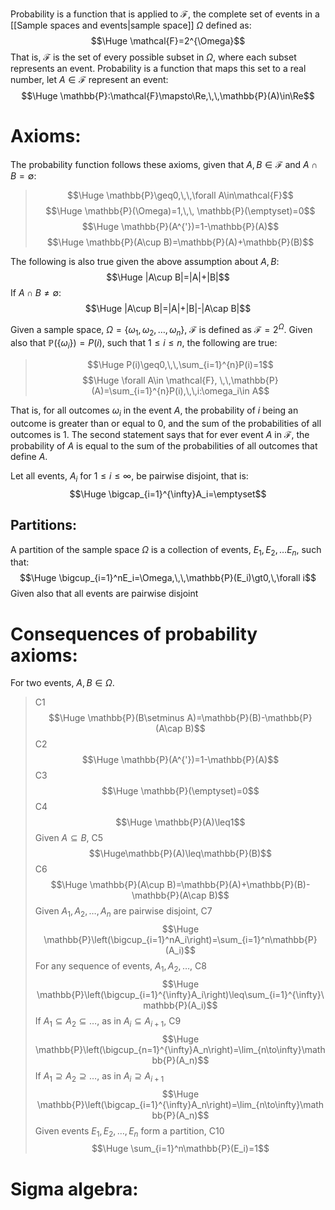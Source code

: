 
Probability is a function that is applied to $\mathcal{F}$, the complete set of events in a [[Sample spaces and events|sample space]] $\Omega$ defined as:
$$\Huge \mathcal{F}=2^{\Omega}$$
That is, $\mathcal{F}$ is the set of every possible subset in $\Omega$, where each subset represents an event. Probability is a function that maps this set to a real number, let $A\in\mathcal{F}$ represent an event:
$$\Huge \mathbb{P}:\mathcal{F}\mapsto\Re,\,\,\mathbb{P}(A)\in\Re$$


# Axioms:

The probability function follows these axioms, given that $A,B\in\mathcal{F}$ and $A\cap B=\emptyset$:
>$$\Huge \mathbb{P}\geq0,\,\,\forall A\in\mathcal{F}$$
>$$\Huge \mathbb{P}(\Omega)=1,\,\, \mathbb{P}(\emptyset)=0$$
>$$\Huge \mathbb{P}(A^{'})=1-\mathbb{P}(A)$$
>$$\Huge \mathbb{P}(A\cup B)=\mathbb{P}(A)+\mathbb{P}(B)$$

The following is also true given the above assumption about $A,B$:
$$\Huge |A\cup B|=|A|+|B|$$
If $A\cap B\neq\emptyset$:
$$\Huge |A\cup B|=|A|+|B|-|A\cap B|$$

Given a sample space, $\Omega=\{\omega _1, \omega_2,\dots,\omega_n\}$, $\mathcal{F}$ is defined as $\mathcal{F}=2^{\Omega}$. Given also that $\mathbb{P}(\{\omega _i\})=P(i)$, such that $1\leq i \leq n$, the following are true:
> $$\Huge P(i)\geq0,\,\,\sum_{i=1}^{n}P(i)=1$$
> $$\Huge \forall A\in \mathcal{F}, \,\,\mathbb{P}(A)=\sum_{i=1}^{n}P(i),\,\,i:\omega_i\in A$$

That is, for all outcomes $\omega _i$ in the event $A$, the probability of $i$ being an outcome is greater than or equal to $0$, and the sum of the probabilities of all outcomes is $1$. The second statement says that for ever event $A$ in $\mathcal{F}$, the probability of $A$ is equal to the sum of the probabilities of all outcomes that define $A$.

Let all events, $A_i$ for $1\leq i\leq\infty$, be pairwise disjoint, that is:
$$\Huge \bigcap_{i=1}^{\infty}A_i=\emptyset$$

## Partitions:

A partition of the sample space $\Omega$ is a collection of events, $E_1,E_2,\dots E_n$, such that:$$\Huge \bigcup_{i=1}^nE_i=\Omega,\,\,\mathbb{P}(E_i)\gt0,\,\forall i$$
Given also that all events are pairwise disjoint

# Consequences of probability axioms:

For two events, $A, B\in\Omega$.

>C1$$\Huge \mathbb{P}(B\setminus A)=\mathbb{P}(B)-\mathbb{P}(A\cap B)$$
>C2$$\Huge \mathbb{P}(A^{'})=1-\mathbb{P}(A)$$
>C3$$\Huge \mathbb{P}(\emptyset)=0$$
>C4$$\Huge \mathbb{P}(A)\leq1$$
>Given $A\subseteq B$, C5$$\Huge\mathbb{P}(A)\leq\mathbb{P}(B)$$
>C6$$\Huge \mathbb{P}(A\cup B)=\mathbb{P}(A)+\mathbb{P}(B)-\mathbb{P}(A\cap B)$$
>Given $A_1,A_2,\dots,A_n$ are pairwise disjoint, C7
> $$\Huge \mathbb{P}\left(\bigcup_{i=1}^nA_i\right)=\sum_{i=1}^n\mathbb{P}(A_i)$$
>For any sequence of events, $A_1,A_2,\dots$, C8$$\Huge \mathbb{P}\left(\bigcup_{i=1}^{\infty}A_i\right)\leq\sum_{i=1}^{\infty}\mathbb{P}(A_i)$$
>If $A_1\subseteq A_2\subseteq \dots$, as in $A_i\subseteq A_{i+1}$, C9$$\Huge \mathbb{P}\left(\bigcup_{n=1}^{\infty}A_n\right)=\lim_{n\to\infty}\mathbb{P}(A_n)$$
>If $A_1\supseteq A_2\supseteq\dots$, as in $A_i\supseteq A_{i+1}$$$\Huge \mathbb{P}\left(\bigcap_{i=1}^{\infty}A_n\right)=\lim_{n\to\infty}\mathbb{P}(A_n)$$
>Given events $E_1,E_2,\dots,E_n$ form a partition, C10$$\Huge \sum_{i=1}^n\mathbb{P}(E_i)=1$$
# Sigma algebra:


